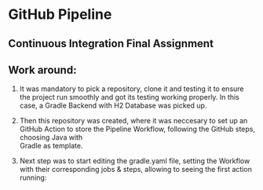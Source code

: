 # GitHub Pipeline
## Continuous Integration Final Assignment

## Work around:

1) It was mandatory to pick a repository, clone it and testing it to ensure the project run smoothly and got its testing working properly.
   In this case, a Gradle Backend with H2 Database was picked up.

2) Then this repository was created, where it was neccesary to set up an GitHub Action to store the Pipeline Workflow, following the GitHub steps, choosing Java with  
   Gradle as template.

3) Next step was to start editing the gradle.yaml file, setting the Workflow with their corresponding jobs & steps, allowing to seeing the first action running:


   
  


